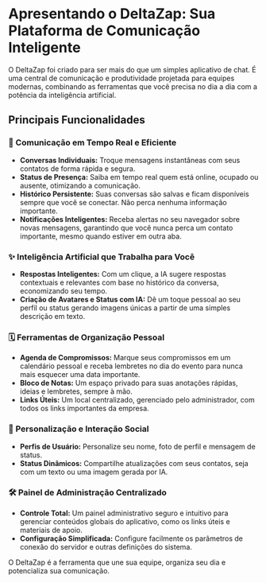 # Apresentando o DeltaZap: Sua Plataforma de Comunicação Inteligente

O DeltaZap foi criado para ser mais do que um simples aplicativo de chat. É uma central de comunicação e produtividade projetada para equipes modernas, combinando as ferramentas que você precisa no dia a dia com a potência da inteligência artificial.

## Principais Funcionalidades

### 💬 Comunicação em Tempo Real e Eficiente
- **Conversas Individuais:** Troque mensagens instantâneas com seus contatos de forma rápida e segura.
- **Status de Presença:** Saiba em tempo real quem está online, ocupado ou ausente, otimizando a comunicação.
- **Histórico Persistente:** Suas conversas são salvas e ficam disponíveis sempre que você se conectar. Não perca nenhuma informação importante.
- **Notificações Inteligentes:** Receba alertas no seu navegador sobre novas mensagens, garantindo que você nunca perca um contato importante, mesmo quando estiver em outra aba.

### ✨ Inteligência Artificial que Trabalha para Você
- **Respostas Inteligentes:** Com um clique, a IA sugere respostas contextuais e relevantes com base no histórico da conversa, economizando seu tempo.
- **Criação de Avatares e Status com IA:** Dê um toque pessoal ao seu perfil ou status gerando imagens únicas a partir de uma simples descrição em texto.

### 🗓️ Ferramentas de Organização Pessoal
- **Agenda de Compromissos:** Marque seus compromissos em um calendário pessoal e receba lembretes no dia do evento para nunca mais esquecer uma data importante.
- **Bloco de Notas:** Um espaço privado para suas anotações rápidas, ideias e lembretes, sempre à mão.
- **Links Úteis:** Um local centralizado, gerenciado pelo administrador, com todos os links importantes da empresa.

### 🎨 Personalização e Interação Social
- **Perfis de Usuário:** Personalize seu nome, foto de perfil e mensagem de status.
- **Status Dinâmicos:** Compartilhe atualizações com seus contatos, seja com um texto ou uma imagem gerada por IA.

### 🛠️ Painel de Administração Centralizado
- **Controle Total:** Um painel administrativo seguro e intuitivo para gerenciar conteúdos globais do aplicativo, como os links úteis e materiais de apoio.
- **Configuração Simplificada:** Configure facilmente os parâmetros de conexão do servidor e outras definições do sistema.

O DeltaZap é a ferramenta que une sua equipe, organiza seu dia e potencializa sua comunicação.